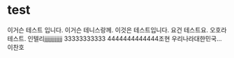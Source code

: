 # test
이거슨 테스트 입니다.
이거슨 테니스랑께.
이것은 테스트입니다.
요건 테스트요.
오호라 테스트.
인텔리jjjjjjjjjjjj
33333333333
4444444444444조현
우리나라대한민국...이찬호